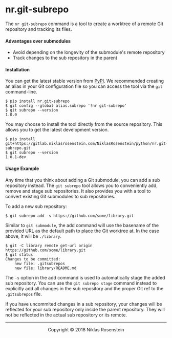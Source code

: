 # nr.git-subrepo

The `nr git-subrepo` command is a tool to create a worktree of a remote Git
repository and tracking its files.

#### Advantages over submodules

* Avoid depending on the longevity of the submodule's remote repository
* Track changes to the sub repository in the parent

#### Installation

  [PyPI]: https://pypi.org/project/nr.git-subrepo

You can get the latest stable version from [PyPI]. We recommended creating
an alias in your Git configuration file so you can access the tool via the
`git` command-line.

    $ pip install nr.git-subrepo
    $ git config --global alias.subrepo '!nr git-subrepo'
    $ git subrepo --version
    1.0.0

You may choose to install the tool directly from the source repository. This
allows you to get the latest development version.

    $ pip install git+https://gitlab.niklasrosenstein.com/NiklasRosenstein/python/nr.git-subrepo.git
    $ git subrepo --version
    1.0.1-dev

#### Usage Example

Any time that you think about adding a Git submodule, you can add a sub
repository instead. The `git subrepo` tool allows you to conveniently add,
remove and stage sub repositories. It also provides you with a tool to convert
existing Git submodules to sub repositories.

To add a new sub repository:

    $ git subrepo add -s https://github.com/some/library.git

Similar to `git submodule`, the add command will use the basename of the
provided URL as the default path to place the Git worktree at. In the case
above, it will be `./library`.

    $ git -C library remote get-url origin
    https://github.com/some/library.git
    $ git status
    Changes to be committed:
        new file: .gitsubrepos
        new file: library/README.md

The `-s` option in the add command is used to automatically stage the added
sub repository. You can use the `git subrepo stage` command instead to
explicitly add all changes in the sub repository and the proper Git ref to
the `.gitsubrepos` file.

If you have uncommited changes in a sub repository, your changes will be
reflected for your sub repository only inside the parent repository. They will
not be reflected in the actual sub repository or its remote.

---

<p align="center">Copyright &copy; 2018 Niklas Rosenstein</p>
